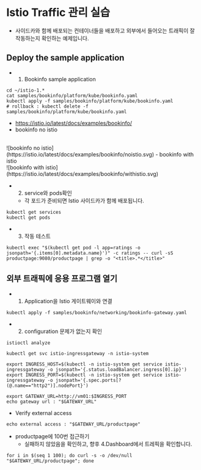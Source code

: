 # Istio Traffic 관리 실습
* 사이드카와 함께 배포되는 컨테이너들을 배포하고 외부에서 들어오는 트래픽이 잘 작동하는지 확인하는 예제입니다.
## Deploy the sample application
* 1. Bookinfo sample application
```
cd ~/istio-1.*
cat samples/bookinfo/platform/kube/bookinfo.yaml
kubectl apply -f samples/bookinfo/platform/kube/bookinfo.yaml
# rollback : kubectl delete -f samples/bookinfo/platform/kube/bookinfo.yaml
```
  - https://istio.io/latest/docs/examples/bookinfo/
  - bookinfo no istio
  <br>
  ![bookinfo no istio](https://istio.io/latest/docs/examples/bookinfo/noistio.svg)
  - bookinfo with istio
   <br>
  ![bookinfo with istio](https://istio.io/latest/docs/examples/bookinfo/withistio.svg)

* 2. service와 pods확인
  - 각 포드가 준비되면 Istio 사이드카가 함께 배포됩니다.
```
kubectl get services
kubectl get pods
```
* 3. 작동 테스트
```
kubectl exec "$(kubectl get pod -l app=ratings -o jsonpath='{.items[0].metadata.name}')" -c ratings -- curl -sS productpage:9080/productpage | grep -o "<title>.*</title>"
```

## 외부 트래픽에 응용 프로그램 열기
* 1. Application을 Istio 게이트웨이와 연결
```
kubectl apply -f samples/bookinfo/networking/bookinfo-gateway.yaml
```
* 2. configuration 문제가 없는지 확인
```
istioctl analyze

kubectl get svc istio-ingressgateway -n istio-system

export INGRESS_HOST=$(kubectl -n istio-system get service istio-ingressgateway -o jsonpath='{.status.loadBalancer.ingress[0].ip}')
export INGRESS_PORT=$(kubectl -n istio-system get service istio-ingressgateway -o jsonpath='{.spec.ports[?(@.name=="http2")].nodePort}')

export GATEWAY_URL=http://vm01:$INGRESS_PORT
echo gateway url : "$GATEWAY_URL"

```

* Verify external access
```
echo external access : "$GATEWAY_URL/productpage"
```

* productpage에 100번 접근하기
  - 실패하지 않았음을 확인하고, 향후 4.Dashboard에서 트레픽을 확인합니다.
```
for i in $(seq 1 100); do curl -s -o /dev/null "$GATEWAY_URL/productpage"; done
```
